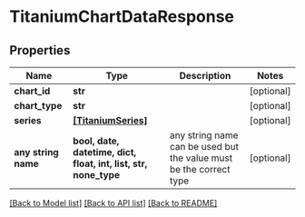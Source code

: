 # TitaniumChartDataResponse


## Properties
Name | Type | Description | Notes
------------ | ------------- | ------------- | -------------
**chart_id** | **str** |  | [optional] 
**chart_type** | **str** |  | [optional] 
**series** | [**[TitaniumSeries]**](TitaniumSeries.md) |  | [optional] 
**any string name** | **bool, date, datetime, dict, float, int, list, str, none_type** | any string name can be used but the value must be the correct type | [optional]

[[Back to Model list]](../README.md#documentation-for-models) [[Back to API list]](../README.md#documentation-for-api-endpoints) [[Back to README]](../README.md)


